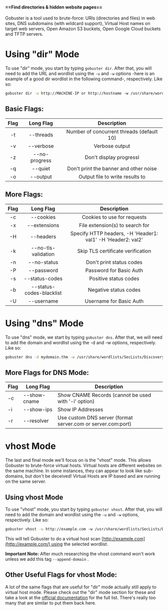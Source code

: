 #### ==**Find directories & hidden website pages**==

Gobuster is a tool used to brute-force: URIs (directories and files) in web sites, DNS subdomains (with wildcard support), Virtual Host names on target web servers, Open Amazon S3 buckets, Open Google Cloud buckets and TFTP servers.

# Using "dir" Mode

To use "dir" mode, you start by typing `gobuster dir`. After that, you will need to add the URL and wordlist using the `-u` and `-w` options -here is an example of a good dir wordlist in the following command-, respectively. Like so:

```bash
gobuster dir -u http://MACHINE-IP or http://hostname -w /usr/share/wordlists/dirbuster/directory-list-2.3-medium.txt -t 64 -x .txt,.php 
```



## Basic Flags:

|**Flag** | **Long Flag** | **Description** |
| :-------:| :------:| :------:| 
|-t|--threads|Number of concurrent threads (default 10)|
|-v|--verbose|Verbose output|
|-z|--no-progress|Don't display progressl|
|-q|--quiet|Don't print the banner and other noise|
|-o|--output|Output file to write results to|

## More Flags:

|**Flag** | **Long Flag** | **Description** |
| :-------:| :------:| :------:| 
|-c|--cookies|Cookies to use for requests|
|-x|--extensions|File extension(s) to search for|
|-H|--headers|Specify HTTP headers, -H 'Header1: val1' -H 'Header2: val2'|
|-k|--no-tls-validation|Skip TLS certificate verification|
|-n|--no-status|Don't print status codes|
|-P|--password|Password for Basic Auth|
|-s|--status-codes|Positive status codes|
|-b|--status-codes-blacklist|Negative status codes|
|-U|--username|Username for Basic Auth|

# Using "dns" Mode

To use "dns" mode, we start by typing `gobuster dns`. After that, we will need to add the domain and wordlist using the -d and -w options, respectively. Like so:

```bash
gobuster dns -d mydomain.thm -w /usr/share/wordlists/SecLists/Discovery/DNS/subdomains-top1million-5000.txt
```

## More Flags for DNS Mode:

|Flag|Long Flag|Description|
|---|---|---|
|-c|--show-cname|Show CNAME Records (cannot be used with '-i' option)|
|-i|--show-ips|Show IP Addresses|
|-r|--resolver|Use custom DNS server (format server.com or server.com:port)|

# vhost Mode

The last and final mode we'll focus on is the "vhost" mode. This allows Gobuster to brute-force virtual hosts. Virtual hosts are different websites on the same machine. In some instances, they can appear to look like sub-domains, but don't be deceived! Virtual Hosts are IP based and are running on the same server.

## Using vhost Mode

To use "vhost" mode, you start by typing `gobuster vhost`. After that, you will need to add the domain and wordlist using the `-u` and `-w` options, respectively. Like so:

```bash
gobuster vhost -u http://example.com -w /usr/share/wordlists/SecLists/Discovery/DNS/subdomains-top1million-5000.txt --append-domain
```

This will tell Gobuster to do a virtual host scan [http://example.com](http://example.com/) using the selected wordlist.

**Important Note:** After much researching the vhost command won't work unless we add this tag `--append-domain` .
## Other Useful Flags for vhost Mode:

A lot of the same flags that are useful for "dir" mode actually still apply to virtual host mode. Please check out the "dir" mode section for these and take a look at the [official documentation](https://github.com/OJ/gobuster#vhost-mode-options) for the full list. There's really too many that are similar to put them back here.